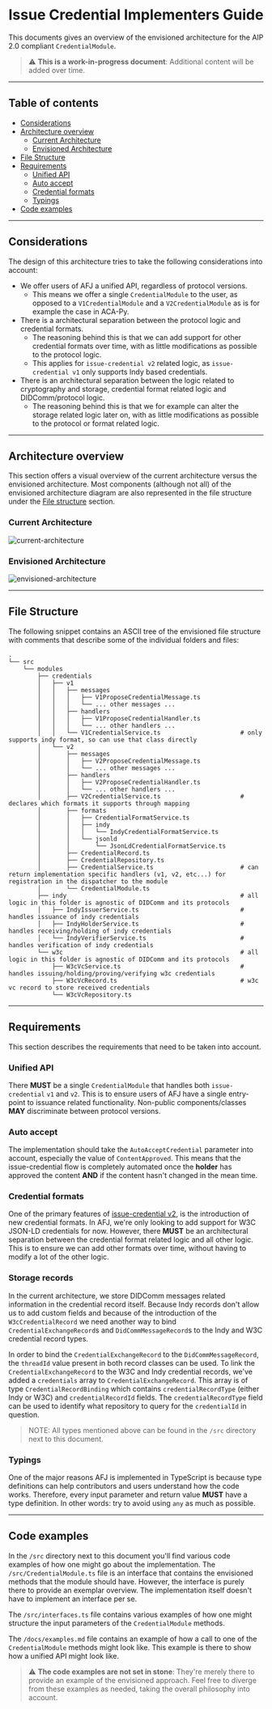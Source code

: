 # Issue Credential Implementers Guide

This documents gives an overview of the envisioned architecture for the AIP 2.0 compliant `CredentialModule`.

> :warning: **This is a work-in-progress document**: Additional content will be added over time.

---

## Table of contents

- [Considerations](#considerations)
- [Architecture overview](#architecture-overview)
  - [Current Architecture](#current-architecture)
  - [Envisioned Architecture](#envisioned-architecture)
- [File Structure](#file-structure)
- [Requirements](#requirements)
  - [Unified API](#unified-api)
  - [Auto accept](#auto-accept)
  - [Credential formats](#credential-formats)
  - [Typings](#typings)
- [Code examples](#code-examples)

---

## Considerations

The design of this architecture tries to take the following considerations into account:

- We offer users of AFJ a unified API, regardless of protocol versions.
  - This means we offer a single `CredentialModule` to the user, as opposed to a `V1CredentialModule` and a `V2CredentialModule` as is for example the case in ACA-Py.
- There is a architectural separation between the protocol logic and credential formats.
  - The reasoning behind this is that we can add support for other credential formats over time, with as little modifications as possible to the protocol logic.
  - This applies for `issue-credential v2` related logic, as `issue-credential v1` only supports Indy based credentials.
- There is an architectural separation between the logic related to cryptography and storage, credential format related logic and DIDComm/protocol logic.
  - The reasoning behind this is that we for example can alter the storage related logic later on, with as little modifications as possible to the protocol or format related logic.

---

## Architecture overview

This section offers a visual overview of the current architecture versus the envisioned architecture. Most components (although not all) of the envisioned architecture diagram are also represented in the file structure under the [File structure](#file-structure) section.

### Current Architecture

![current-architecture](https://www.plantuml.com/plantuml/png/VP9BRiCm34JtF0MHJLQ-GX6WcmP8Dyq9L8brXCYYGL4jZ21thuquy2U2jvet96UWGr8Zcfi0aAu-jaPCWwsnLrFJMRj0A6JLn3hGd6Wuihq8DuGgkPUKMrJ6RrRb1fqVN9uZm3WBTv_iSZ_kP3gI7Tu0qGQJ4huBEOhgJNWGS9-PpYI_tcwwHcHIECR7yhLo8bUJh5-FqNKV75nPEQQK9sL-sXUrdBooT5lNJTHWteyb20KpN9XWdHwhwgqGheoz98Nzix3IXgTM1VhHeh_0Ygyl0xmihm0w_eizzrhdDhiik0JdHIEpGW4E55t_T_y1 'current-architecture')

### Envisioned Architecture

![envisioned-architecture](https://www.plantuml.com/plantuml/png/bPOzRzim48Pt_WeYYoODRVOWGOoYGPmb1fAkP-bY4vP8uKYrCDB-zv8GPP8IfIIRpNlkaoyFkjK6oFHjmvW-2Ta1GSixg4vmm9qvDyW9AmFoq604j4ggwaYgHMweHyQCwhXHVA-CKIslXNCIIZBcG_6h9rNtDjeMpaXN_9rnNZMWDRydh54Q0Sr0i7-HqmxfjwWIBzXhGr2PoD5J8QIISiW_jMonFY2Df_Quy8O7MPzVDiz9LRyk_vnrjtcC-3iIgE_q2MY88gH1UWDRgcD_ggOEQT8iDiwIUNS4ctOhzWGkV8hbyZnetQ_aMJ9FygHOvcAywUNRYksxSmpL1U27eXPCCih9qLR84zORCE0DIQGmpzdnK7Ye-FNw_j95hA9dx9GMHj5vJNw1Siw5rojX0qv9cas5oilo9YF2F3PJ92j6RUSoZBQomJUJzS-m90v71wSYBtW6hTKVQScvLZ-Y9rfX6P7mik_Al-kZkQXc6Svrs2SJZowC1LcDSqY2Uc5DbURdcqFpdKMJy5osfwzXS_t7tSokQiawleRm-s8Ujbd6C2wsp6Gy4R-fOYuOorbeTN4jUcMtOR4QB3YwPVrPTcZ_CtIyrdtXYUAJmjEti4YlRjjYrVn1kmliGhiPEccNiLkKjVqI-0y0 'envisioned-architecture')

---

## File Structure

The following snippet contains an ASCII tree of the envisioned file structure with comments that describe some of the individual folders and files:

```
.
└── src
    └── modules
        ├── credentials
        │   ├── v1
        │   │   ├── messages
        │   │   │   ├── V1ProposeCredentialMessage.ts
        │   │   │   └── ... other messages ...
        │   │   ├── handlers
        │   │   │   ├── V1ProposeCredentialHandler.ts
        │   │   │   └── ... other handlers ...
        │   │   └── V1CredentialService.ts                      # only supports indy format, so can use that class directly
        │   └── v2
        │       ├── messages
        │       │   ├── V2ProposeCredentialMessage.ts
        │       │   └── ... other messages ...
        │       ├── handlers
        │       │   ├── V2ProposeCredentialHandler.ts
        │       │   └── ... other handlers ...
        │       ├── V2CredentialService.ts                      # declares which formats it supports through mapping
        │       ├── formats
        │       │   ├── CredentialFormatService.ts
        │       │   ├── indy
        │       │   │   └── IndyCredentialFormatService.ts
        │       │   └── jsonld
        │       │       └── JsonLdCredentialFormatService.ts
        │       ├── CredentialRecord.ts
        │       ├── CredentialRepository.ts
        │       ├── CredentialService.ts                        # can return implementation specific handlers (v1, v2, etc...) for registration in the dispatcher to the module
        │       └── CredentialModule.ts
        ├── indy                                                # all logic in this folder is agnostic of DIDComm and its protocols
        │   ├── IndyIssuerService.ts                            # handles issuance of indy credentials
        │   ├── IndyHolderService.ts                            # handles receiving/holding of indy credentials
        │   └── IndyVerifierService.ts                          # handles verification of indy credentials
        └── w3c                                                 # all logic in this folder is agnostic of DIDComm and its protocols
            ├── W3cVcService.ts                                 # handles issuing/holding/proving/verifying w3c credentials
            ├── W3cVcRecord.ts                                  # w3c vc record to store received credentials
            └── W3cVcRepository.ts
```

---

## Requirements

This section describes the requirements that need to be taken into account.

### Unified API

There **MUST** be a single `CredentialModule` that handles both `issue-credential` `v1` and `v2`. This is to ensure users of AFJ have a single entry-point to issuance related functionality. Non-public components/classes **MAY** discriminate between protocol versions.

### Auto accept

The implementation should take the `AutoAcceptCredential` parameter into account, especially the value of `ContentApproved`. This means that the issue-credential flow is completely automated once the **holder** has approved the content **AND** if the content hasn't changed in the mean time.

### Credential formats

One of the primary features of [issue-credential v2](https://github.com/hyperledger/aries-rfcs/blob/main/features/0453-issue-credential-v2/README.md), is the introduction of new credential formats. In AFJ, we're only looking to add support for W3C JSON-LD credentials for now. However, there **MUST** be an architectural separation between the credential format related logic and all other logic. This is to ensure we can add other formats over time, without having to modify a lot of the other logic.

### Storage records

In the current architecture, we store DIDComm messages related information in the credential record itself. Because Indy records don't allow us to add custom fields and because of the introduction of the `W3cCredentialRecord` we need another way to bind `CredentialExchangeRecord`s and `DidCommMessageRecord`s to the Indy and W3C credential record types.

In order to bind the `CredentialExchangeRecord` to the `DidCommMessageRecord`, the `threadId` value present in both record classes can be used. To link the `CredentialExchangeRecord` to the W3C and Indy credential records, we've added a `credentials` array to `CredentialExchangeRecord`. This array is of type `CredentialRecordBinding` which contains `credentialRecordType` (either Indy or W3C) and `credentialRecordId` fields. The `credentialRecordType` field can be used to identify what repository to query for the `credentialId` in question.

> NOTE: All types mentioned above can be found in the `/src` directory next to this document.

### Typings

One of the major reasons AFJ is implemented in TypeScript is because type definitions can help contributors and users understand how the code works. Therefore, every input parameter and return value **MUST** have a type definition. In other words: try to avoid using `any` as much as possible.

---

## Code examples

In the `/src` directory next to this document you'll find various code examples of how one might go about the implementation. The `/src/CredentialModule.ts` file is an interface that contains the envisioned methods that the module should have. However, the interface is purely there to provide an exemplar overview. The implementation itself doesn't have to implement an interface per se.

The `/src/interfaces.ts` file contains various examples of how one might structure the input parameters of the `CredentialModule` methods.

The `/docs/examples.md` file contains an example of how a call to one of the `CredentialModule` methods might look like. This example is there to show how a unified API might look like.

> :warning: **The code examples are not set in stone**: They're merely there to provide an example of the envisioned approach. Feel free to diverge from these examples as needed, taking the overall philosophy into account.
